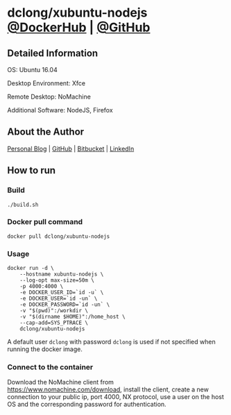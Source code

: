 # dclong/xubuntu-nodejs [@DockerHub](https://hub.docker.com/r/dclong/xubuntu-nodejs/) | [@GitHub](https://github.com/dclong/docker-xubuntu-nodejs)

## Detailed Information

OS: Ubuntu 16.04

Desktop Environment: Xfce

Remote Desktop: NoMachine

Additional Software: NodeJS, Firefox

## About the Author

[Personal Blog](http://www.legendu.net)   |   [GitHub](https://github.com/dclong)   |   [Bitbucket](https://bitbucket.org/dclong/)   |   [LinkedIn](http://www.linkedin.com/in/ben-chuanlong-du-1239b221/)



## How to run

### Build

```
./build.sh
```

### Docker pull command

```
docker pull dclong/xubuntu-nodejs
```

### Usage

```
docker run -d \
    --hostname xubuntu-nodejs \
    --log-opt max-size=50m \
    -p 4000:4000 \
    -e DOCKER_USER_ID=`id -u` \
    -e DOCKER_USER=`id -un` \
    -e DOCKER_PASSWORD=`id -un` \
    -v "$(pwd)":/workdir \
    -v "$(dirname $HOME)":/home_host \
    --cap-add=SYS_PTRACE \
    dclong/xubuntu-nodejs
```

A default user `dclong` with password `dclong` is used if not specified when running the docker image.

### Connect to the container

Download the NoMachine client from <https://www.nomachine.com/download>, 
install the client, 
create a new connection to your public ip, port 4000, NX protocol, 
use a user on the host OS and the corresponding password for authentication. 
